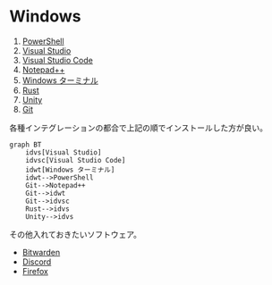 # Windows

1. [PowerShell](https://learn.microsoft.com/ja-jp/powershell/scripting/install/installing-powershell-on-windows)
2. [Visual Studio](https://visualstudio.microsoft.com/ja/vs/)
3. [Visual Studio Code](https://code.visualstudio.com)
4. [Notepad++](https://notepad-plus-plus.org/)
5. [Windows ターミナル](https://learn.microsoft.com/ja-jp/windows/terminal/)
6. [Rust](https://www.rust-lang.org/ja)
7. [Unity](https://unity.com/ja)
8. [Git](https://git-scm.com/)

各種インテグレーションの都合で上記の順でインストールした方が良い。

```mermaid
graph BT
    idvs[Visual Studio]
    idvsc[Visual Studio Code]
    idwt[Windows ターミナル]
    idwt-->PowerShell
    Git-->Notepad++
    Git-->idwt
    Git-->idvsc
    Rust-->idvs
    Unity-->idvs
```

その他入れておきたいソフトウェア。

* [Bitwarden](https://bitwarden.com/ja-jp/)
* [Discord](https://discord.com/)
* [Firefox](https://www.mozilla.org/ja/firefox/)
